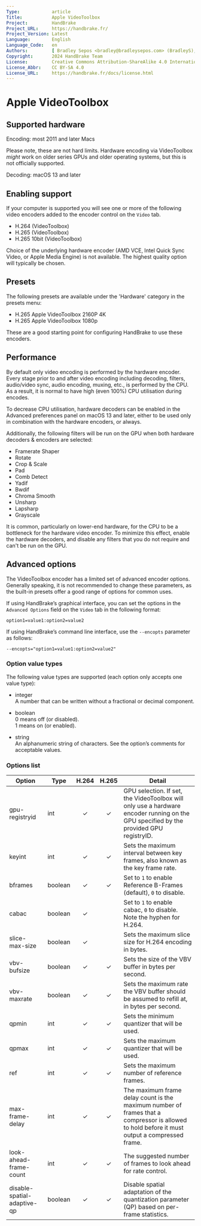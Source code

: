 ```yaml
---
Type:            article
Title:           Apple VideoToolbox
Project:         HandBrake
Project_URL:     https://handbrake.fr/
Project_Version: Latest
Language:        English
Language_Code:   en
Authors:         [ Bradley Sepos <bradley@bradleysepos.com> (BradleyS), Scott (s55) ]
Copyright:       2024 HandBrake Team
License:         Creative Commons Attribution-ShareAlike 4.0 International
License_Abbr:    CC BY-SA 4.0
License_URL:     https://handbrake.fr/docs/license.html
---
```


Apple VideoToolbox
==================

## Supported hardware

Encoding: most 2011 and later Macs

Please note, these are not hard limits. Hardware encoding via VideoToolbox *might* work on older series GPUs and older operating systems, but this is not officially supported.

Decoding: macOS 13 and later

## Enabling support

If your computer is supported you will see one or more of the following video encoders added to the encoder control on the `Video` tab.

- H.264 (VideoToolbox)
- H.265 (VideoToolbox)
- H.265 10bit (VideoToolbox)

Choice of the underlying hardware encoder (AMD VCE, Intel Quick Sync Video, or Apple Media Engine) is not available. The highest quality option will typically be chosen.

## Presets

The following presets are available under the 'Hardware' category in the presets menu:

- H.265 Apple VideoToolbox 2160P 4K
- H.265 Apple VideoToolbox 1080p

These are a good starting point for configuring HandBrake to use these encoders.

## Performance

By default only video encoding is performed by the hardware encoder. Every stage prior to and after video encoding including decoding, filters, audio/video sync, audio encoding, muxing, etc., is performed by the CPU. As a result, it is normal to have high (even 100%) CPU utilisation during encodes.

To decrease CPU utilisation, hardware decoders can be enabled in the Advanced preferences panel on macOS 13 and later, either to be used only in combination with the hardware encoders, or always.

Additionally, the following filters will be run on the GPU when both hardware decoders & encoders are selected:

- Framerate Shaper
- Rotate
- Crop & Scale
- Pad
- Comb Detect
- Yadif
- Bwdif
- Chroma Smooth
- Unsharp
- Lapsharp
- Grayscale

It is common, particularly on lower-end hardware, for the CPU to be a bottleneck for the hardware video encoder. To minimize this effect, enable the hardware decoders, and disable any filters that you do not require and can't be run on the GPU.

## Advanced options

The VideoToolbox encoder has a limited set of advanced encoder options. Generally speaking, it is not recommended to change these parameters, as the built-in presets offer a good range of options for common uses.

If using HandBrake’s graphical interface, you can set the options in the `Advanced Options` field on the `Video` tab in the following format:

    option1=value1:option2=value2
    
If using HandBrake’s command line interface, use the `--encopts` parameter as follows:

    --encopts="option1=value1:option2=value2"

### Option value types

The following value types are supported (each option only accepts one value type):

- integer  
  A number that can be written without a fractional or decimal component.

- boolean  
  0 means off (or disabled).  
  1 means on (or enabled).
 
- string  
  An alphanumeric string of characters. See the option’s comments for acceptable values.

### Options list

| Option                      | Type        | H.264 | H.265 | Detail                                                                                                    |
|-----------------------------|-------------|:-----:|:-----:|-----------------------------------------------------------------------------------------------------------|
| gpu-registryid              | int         |   ✓   |   ✓   | GPU selection. If set, the VideoToolbox will only use a hardware encoder running on the GPU specified by the provided GPU registryID. |
| keyint                      | int         |   ✓   |   ✓   | Sets the maximum interval between key frames, also known as the key frame rate.                           |
| bframes                     | boolean     |   ✓   |   ✓   | Set to `1` to enable Reference B-Frames (default), `0` to disable.                                        |
| cabac                       | boolean     |   ✓   |       | Set to `1` to enable cabac, `0` to disable. Note the hyphen for H.264.                                    |
| slice-max-size              | boolean     |   ✓   |       | Sets the maximum slice size for H.264 encoding in bytes.                                                  |
| vbv-bufsize                 | boolean     |   ✓   |   ✓   | Sets the size of the VBV buffer in bytes per second.                                                      |
| vbv-maxrate                 | boolean     |   ✓   |   ✓   | Sets the maximum rate the VBV buffer should be assumed to refill at, in bytes per second.                 |
| qpmin                       | int         |   ✓   |   ✓   | Sets the minimum quantizer that will be used.                                                             |
| qpmax                       | int         |   ✓   |   ✓   | Sets the maximum quantizer that will be used.                                                             |
| ref                         | int         |   ✓   |   ✓   | Sets the maximum number of reference frames.                                                              |
| max-frame-delay             | int         |   ✓   |   ✓   | The maximum frame delay count is the maximum number of frames that a compressor is allowed to hold before it must output a compressed frame. |
| look-ahead-frame-count      | int         |   ✓   |   ✓   | The suggested number of frames to look ahead for rate control.                                            |
| disable-spatial-adaptive-qp | boolean     |   ✓   |   ✓   | Disable spatial adaptation of the quantization parameter (QP) based on per-frame statistics.              |

